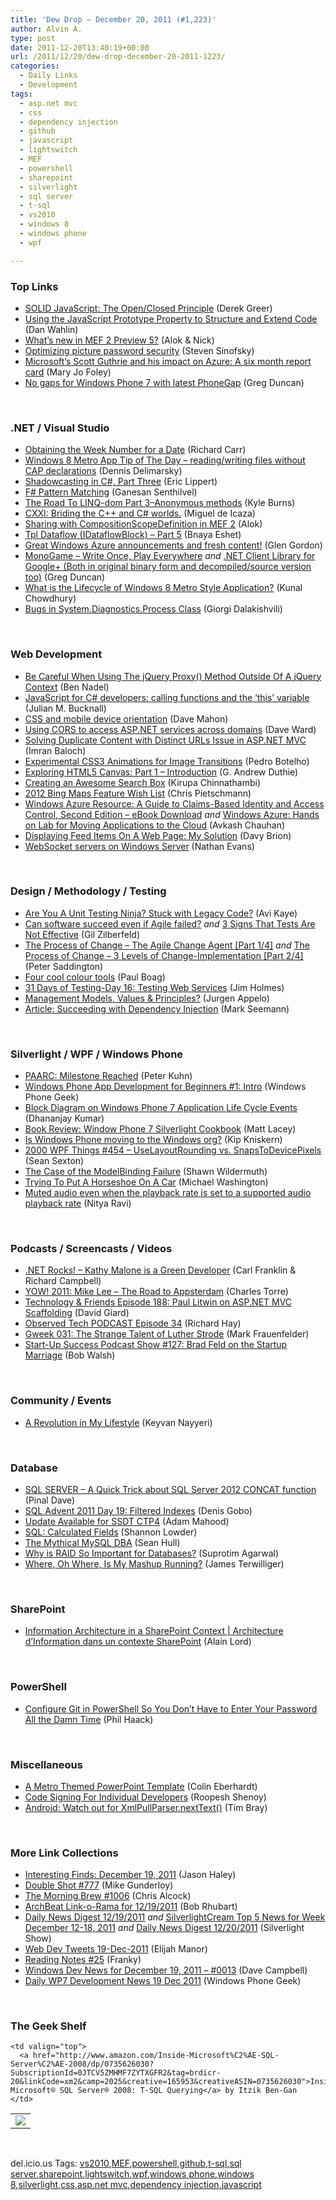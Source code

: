 ```yaml
---
title: 'Dew Drop – December 20, 2011 (#1,223)'
author: Alvin A.
type: post
date: 2011-12-20T13:40:19+00:00
url: /2011/12/20/dew-drop-december-20-2011-1223/
categories:
  - Daily Links
  - Development
tags:
  - asp.net mvc
  - css
  - dependency injection
  - github
  - javascript
  - lightswitch
  - MEF
  - powershell
  - sharepoint
  - silverlight
  - sql server
  - t-sql
  - vs2010
  - windows 8
  - windows phone
  - wpf

---
```

### <a name="top"></a>Top Links

  * [SOLID JavaScript: The Open/Closed Principle][1] (Derek Greer)
  * [Using the JavaScript Prototype Property to Structure and Extend Code][2] (Dan Wahlin)
  * <a href="http://blogs.msdn.com/b/bclteam/archive/2011/12/19/what-s-new-in-mef-2-preview-5-alok-nick.aspx" target="_blank">What’s new in MEF 2 Preview 5?</a> (Alok & Nick)
  * [Optimizing picture password security][3] (Steven Sinofsky)
  * [Microsoft&#8217;s Scott Guthrie and his impact on Azure: A six month report card][4] (Mary Jo Foley)
  * [No gaps for Windows Phone 7 with latest PhoneGap][5] (Greg Duncan)

&#160;

### <a name="dotnet"></a>.NET / Visual Studio

  * [Obtaining the Week Number for a Date][6] (Richard Carr)
  * [Windows 8 Metro App Tip of The Day &#8211; reading/writing files without CAP declarations][7] (Dennis Delimarsky)
  * [Shadowcasting in C#, Part Three][8] (Eric Lippert)
  * [F# Pattern Matching][9] (Ganesan Senthilvel)
  * [The Road To LINQ-dom Part 3–Anonymous methods][10] (Kyle Burns)
  * [CXXI: Briding the C++ and C# worlds.][11] (Miguel de Icaza)
  * <a href="http://blogs.msdn.com/b/bclteam/archive/2011/12/19/sharing-with-compositionscopedefinition-in-mef2-alok.aspx" target="_blank">Sharing with CompositionScopeDefinition in MEF 2</a> (Alok)
  * [Tpl Dataflow (IDataflowBlock) &#8211; Part 5][12] (Bnaya Eshet)
  * [Great Windows Azure announcements and fresh content!][13] (Glen Gordon)
  * [MonoGame &#8211; Write Once, Play Everywhere][14] _and_ [.NET Client Library for Google+ (Both in original binary form and decompiled/source version too)][15] (Greg Duncan)
  * [What is the Lifecycle of Windows 8 Metro Style Application?][16] (Kunal Chowdhury)
  * <a href="http://www.aboutmycode.com/net/access-denied-process-bugs/" target="_blank">Bugs in System.Diagnostics.Process Class</a> (Giorgi Dalakishvili)

&#160;

### <a name="web"></a>Web Development

  * [Be Careful When Using The jQuery Proxy() Method Outside Of A jQuery Context][17] (Ben Nadel)
  * [JavaScript for C# developers: calling functions and the ‘this’ variable][18] (Julian M. Bucknall)
  * [CSS and mobile device orientation][19] (Dave Mahon)
  * [Using CORS to access ASP.NET services across domains][20] (Dave Ward)
  * [Solving Duplicate Content with Distinct URLs Issue in ASP.NET MVC][21] (Imran Baloch)
  * [Experimental CSS3 Animations for Image Transitions][22] (Pedro Botelho)
  * [Exploring HTML5 Canvas: Part 1 &#8211; Introduction][23] (G. Andrew Duthie)
  * [Creating an Awesome Search Box][24] (Kirupa Chinnathambi)
  * [2012 Bing Maps Feature Wish List][25] (Chris Pietschmann)
  * [Windows Azure Resource: A Guide to Claims-Based Identity and Access Control, Second Edition &#8211; eBook Download][26] _and_ [Windows Azure: Hands on Lab for Moving Applications to the Cloud][27] (Avkash Chauhan)
  * [Displaying Feed Items On A Web Page: My Solution][28] (Davy Brion)
  * [WebSocket servers on Windows Server][29] (Nathan Evans)

&#160;

### <a name="design"></a>Design / Methodology / Testing

  * [Are You A Unit Testing Ninja? Stuck with Legacy Code?][30] (Avi Kaye)
  * [Can software succeed even if Agile failed?][31] _and_ [3 Signs That Tests Are Not Effective][32] (Gil Zilberfeld)
  * [The Process of Change – The Agile Change Agent [Part 1/4]][33] _and_ [The Process of Change – 3 Levels of Change-Implementation [Part 2/4]][34] (Peter Saddington)
  * [Four cool colour tools][35] (Paul Boag)
  * [31 Days of Testing-Day 16: Testing Web Services][36] (Jim Holmes)
  * [Management Models, Values & Principles?][37] (Jurgen Appelo)
  * [Article: Succeeding with Dependency Injection][38] (Mark Seemann)

&#160;

### <a name="silverlight"></a>Silverlight / WPF / Windows Phone

  * [PAARC: Milestone Reached][39] (Peter Kuhn)
  * [Windows Phone App Development for Beginners #1: Intro][40] (Windows Phone Geek)
  * [Block Diagram on Windows Phone 7 Application Life Cycle Events][41] (Dhananjay Kumar)
  * [Book Review: Window Phone 7 Silverlight Cookbook][42] (Matt Lacey)
  * [Is Windows Phone moving to the Windows org?][43] (Kip Kniskern)
  * <a href="http://wpf.2000things.com/2011/12/20/454-uselayoutrounding-vs-snapstodevicepixels/" target="_blank">2000 WPF Things #454 – UseLayoutRounding vs. SnapsToDevicePixels</a> (Sean Sexton)
  * [The Case of the ModelBinding Failure][44] (Shawn Wildermuth)
  * [Trying To Put A Horseshoe On A Car][45] (Michael Washington)
  * [Muted audio even when the playback rate is set to a supported audio playback rate][46] (Nitya Ravi)

&#160;

### <a name="podcasts"></a>Podcasts / Screencasts / Videos

  * <a href="http://www.dotnetrocks.com/default.aspx?ShowNum=725" target="_blank">.NET Rocks! &#8211; Kathy Malone is a Green Developer</a> (Carl Franklin & Richard Campbell)
  * [YOW! 2011: Mike Lee &#8211; The Road to Appsterdam][47] (Charles Torre)
  * <a href="http://feedproxy.google.com/~r/TechnologyAndFriends/~3/EUK66wiP9Ko/tf188.aspx" target="_blank">Technology & Friends Episode 188: Paul Litwin on ASP.NET MVC Scaffolding</a> (David Giard)
  * [Observed Tech PODCAST Episode 34][48] (Richard Hay)
  * [Gweek 031: The Strange Talent of Luther Strode][49] (Mark Frauenfelder)
  * <a href="http://startupsuccesspodcast.com/2011/12/show-127-brad-feld-on-the-startup-marriage/" target="_blank">Start-Up Success Podcast Show #127: Brad Feld on the Startup Marriage</a> (Bob Walsh)

&#160;

### <a name="events"></a>Community / Events

  * [A Revolution in My Lifestyle][50] (Keyvan Nayyeri)

&#160;

### <a name="sql"></a>Database

  * [SQL SERVER – A Quick Trick about SQL Server 2012 CONCAT function][51] (Pinal Dave)
  * [SQL Advent 2011 Day 19: Filtered Indexes][52] (Denis Gobo)
  * [Update Available for SSDT CTP4][53] (Adam Mahood)
  * [SQL: Calculated Fields][54] (Shannon Lowder)
  * [The Mythical MySQL DBA][55] (Sean Hull)
  * [Why is RAID So Important for Databases?][56] (Suprotim Agarwal)
  * [Where, Oh Where, Is My Mashup Running?][57] (James Terwilliger)

&#160;

### <a name="sp"></a>SharePoint

  * [Information Architecture in a SharePoint Context | Architecture d’Information dans un contexte SharePoint][58] (Alain Lord)

&#160;

### <a name="ps"></a>PowerShell

  * [Configure Git in PowerShell So You Don’t Have to Enter Your Password All the Damn Time][59] (Phil Haack)

&#160;

### <a name="misc"></a>Miscellaneous

  * [A Metro Themed PowerPoint Template][60] (Colin Eberhardt)
  * [Code Signing For Individual Developers][61] (Roopesh Shenoy)
  * <a href="http://feedproxy.google.com/~r/blogspot/hsDu/~3/gEupS9k-CQI/watch-out-for-xmlpullparsernexttext.html" target="_blank">Android: Watch out for XmlPullParser.nextText()</a> (Tim Bray)

&#160;

### <a name="links"></a>More Link Collections

  * [Interesting Finds: December 19, 2011][62] (Jason Haley)
  * [Double Shot #777][63] (Mike Gunderloy)
  * [The Morning Brew #1006][64] (Chris Alcock)
  * [ArchBeat Link-o-Rama for 12/19/2011][65] (Bob Rhubart)
  * [Daily News Digest 12/19/2011][66] _and_&#160;<a href="http://feedproxy.google.com/~r/silverlightshow/~3/fKQjALQvt00/SilverlightCream-Top-5-News-for-Week-December-12-18-2011.aspx" target="_blank">SilverlightCream Top 5 News for Week December 12-18, 2011</a> _and_&#160;<a href="http://feedproxy.google.com/~r/silverlightshow/~3/mk-F7emLPG8/Daily-News-Digest-12-20-2011.aspx" target="_blank">Daily News Digest 12/20/2011</a> (Silverlight Show)
  * <a href="http://webdevtweets.blogspot.com/2011/12/19-dec-2011.html" target="_blank">Web Dev Tweets 19-Dec-2011</a> (Elijah Manor)
  * [Reading Notes #25][67] (Franky)
  * [Windows Dev News for December 19, 2011 &#8211; #0013][68] (Dave Campbell)
  * [Daily WP7 Development News 19 Dec 2011][69] (Windows Phone Geek)

&#160;

### <a name="shelf"></a>The Geek Shelf

<table border="0" cellspacing="0" cellpadding="0">
  <tr>
    <td>
      <img data-recalc-dims="1" decoding="async" src="https://i0.wp.com/ecx.images-amazon.com/images/I/514U1m9MnSL._SL160_.jpg?w=660" />
    </td>
    
    <td valign="top">
      <a href="http://www.amazon.com/Inside-Microsoft%C2%AE-SQL-Server%C2%AE-2008/dp/0735626030?SubscriptionId=0JTCV5ZMHMF7ZYTXGFR2&tag=brdicr-20&linkCode=xm2&camp=2025&creative=165953&creativeASIN=0735626030">Inside Microsoft® SQL Server® 2008: T-SQL Querying</a> by Itzik Ben-Gan
    </td>
  </tr>
</table>

&#160;

<div style="padding-bottom: 0px; margin: 0px; padding-left: 0px; padding-right: 0px; display: inline; float: none; padding-top: 0px" id="scid:0767317B-992E-4b12-91E0-4F059A8CECA8:c2350104-2abf-4f84-9d1e-7e17de988733" class="wlWriterEditableSmartContent">
  del.icio.us Tags: <a href="http://del.icio.us/popular/vs2010" rel="tag">vs2010</a>,<a href="http://del.icio.us/popular/MEF" rel="tag">MEF</a>,<a href="http://del.icio.us/popular/powershell" rel="tag">powershell</a>,<a href="http://del.icio.us/popular/github" rel="tag">github</a>,<a href="http://del.icio.us/popular/t-sql" rel="tag">t-sql</a>,<a href="http://del.icio.us/popular/sql+server" rel="tag">sql server</a>,<a href="http://del.icio.us/popular/sharepoint" rel="tag">sharepoint</a>,<a href="http://del.icio.us/popular/lightswitch" rel="tag">lightswitch</a>,<a href="http://del.icio.us/popular/wpf" rel="tag">wpf</a>,<a href="http://del.icio.us/popular/windows+phone" rel="tag">windows phone</a>,<a href="http://del.icio.us/popular/windows+8" rel="tag">windows 8</a>,<a href="http://del.icio.us/popular/silverlight" rel="tag">silverlight</a>,<a href="http://del.icio.us/popular/css" rel="tag">css</a>,<a href="http://del.icio.us/popular/asp.net+mvc" rel="tag">asp.net mvc</a>,<a href="http://del.icio.us/popular/dependency+injection" rel="tag">dependency injection</a>,<a href="http://del.icio.us/popular/javascript" rel="tag">javascript</a>
</div>

 [1]: http://feedproxy.google.com/~r/FreshBrewedCode/~3/0YK4Ksoq7f0/
 [2]: http://weblogs.asp.net/dwahlin/archive/2011/12/19/using-the-javascript-prototype-property-to-structure-and-extend-code.aspx
 [3]: http://blogs.msdn.com/b/b8/archive/2011/12/19/optimizing-picture-password-security.aspx
 [4]: http://www.zdnet.com/blog/microsoft/microsofts-scott-guthrie-and-his-impact-on-azure-a-six-month-report-card/11453
 [5]: http://coolthingoftheday.blogspot.com/2011/12/no-gaps-for-windows-phone-7-with-latest.html
 [6]: http://feedproxy.google.com/~r/BlackwaspLatestAdditions/~3/tza3NgxyqBw/WeekOfYear.aspx
 [7]: http://feeds.dzone.com/~r/zones/dotnet/~3/7DR12pQ2bUs/windows-8-metro-app-tip-day
 [8]: http://blogs.msdn.com/b/ericlippert/archive/2011/12/19/shadowcasting-in-c-part-three.aspx
 [9]: http://www.codeproject.com/Articles/302267/Fsharp-Pattern-Matching
 [10]: http://feedproxy.google.com/~r/geekswithblogs/~3/2P9cW4eo1e4/the-road-to-linq-dom-part-3ndashanonymous-methods.aspx
 [11]: http://tirania.org/blog/archive/2011/Dec-19.html
 [12]: http://blogs.microsoft.co.il/blogs/bnaya/archive/2011/12/19/tpl-dataflow-idataflowblock-part-5.aspx
 [13]: http://blogs.msdn.com/b/glengordon/archive/2011/12/19/great-windows-azure-announcements-and-fresh-content.aspx
 [14]: http://channel9.msdn.com/coding4fun/blog/MonoGame-Write-Once-Play-Everywhere
 [15]: http://coolthingoftheday.blogspot.com/2011/12/net-client-library-for-google-both-in.html
 [16]: http://feedproxy.google.com/~r/kunal2383/~3/C5_fN7J2ryo/what-is-lifecycle-of-windows-8-metro.html
 [17]: http://www.bennadel.com/blog/2298-Be-Careful-When-Using-The-jQuery-Proxy-Method-Outside-Of-A-jQuery-Context.htm
 [18]: http://blog.boyet.com/blog/javascriptlessons/javascript-for-c-developers-calling-functions-and-the-lsquo-this-rsquo-variable/
 [19]: http://feedproxy.google.com/~r/AjaxBestiary/~3/wkHBFjPErvo/
 [20]: http://feedproxy.google.com/~r/Encosia/~3/8NqtWwXnjFY/
 [21]: http://weblogs.asp.net/imranbaloch/archive/2011/12/19/solving-duplicate-content-issue-in-asp-net.aspx
 [22]: http://tympanus.net/codrops/2011/12/19/experimental-css3-animations-for-image-transitions/
 [23]: http://feeds.devhammer.net/~r/devhammer/~3/6nZeD3tEAeQ/exploring-html5-canvas-part-1---introduction
 [24]: http://www.kirupa.com/html5/creating_an_awesome_search_box.htm
 [25]: http://feedproxy.google.com/~r/crpietschmann/~3/sCcs6TZH0pY/post.aspx
 [26]: http://feedproxy.google.com/~r/AvkashChauhansBlog/~3/6g464ku24KI/windows-azure-resource-a-guide-to-claims-based-identity-and-access-control-second-edition-ebook-download.aspx
 [27]: http://feedproxy.google.com/~r/AvkashChauhansBlog/~3/L91G2ZhXEuc/windows-azure-hands-on-lab-for-moving-applications-to-the-cloud.aspx
 [28]: http://feedproxy.google.com/~r/davybrion/~3/YOg6tZlA7JI/
 [29]: http://nbevans.wordpress.com/2011/12/20/websocket-servers-on-windows-server
 [30]: http://feedproxy.google.com/~r/Typemock/~3/1uE3juu1nSw/
 [31]: http://feedproxy.google.com/~r/gilzilberfeld/~3/TfnCwV9hmPQ/can-software-succeed-even-if-agile.html
 [32]: http://feedproxy.google.com/~r/Typemock/~3/9Vs67TkO_MU/
 [33]: http://feedproxy.google.com/~r/agilescout/~3/2aACUxZOhqg/
 [34]: http://feedproxy.google.com/~r/agilescout/~3/1TWEC_i3tb8/
 [35]: http://boagworld.com/design/four-cool-colour-tools/
 [36]: http://feedproxy.google.com/~r/Frazzleddad/~3/DwCK_v1e7Ag/31-days-of-testing-day-16-testing-web.html
 [37]: http://feedproxy.google.com/~r/noop/~3/3X37ztgMV-w/management-models-values-principles.html
 [38]: http://www.infoq.com/articles/Succeeding-Dependency-Injection
 [39]: http://www.pitorque.de/MisterGoodcat/post.aspx?id=458679ba-9136-408d-aeee-4efbe4829556
 [40]: http://feedproxy.google.com/~r/Windowsphonegeek/~3/oLZswWwvgsI/Windows-Phone-App-Development-for-Beginners-1-Intro
 [41]: http://debugmode.net/2011/12/19/block-diagram-on-windows-phone-7-application-life-cycle-events/
 [42]: http://feedproxy.google.com/~r/silverlightshow/~3/AIWO5FL0CwA/Book-Review-Window-Phone-7-Silverlight-Cookbook.aspx
 [43]: http://feedproxy.google.com/~r/liveside/~3/ARaEVi2Imq8/
 [44]: http://wildermuth.com/2011/12/19/The_Case_of_the_ModelBinding_Failure
 [45]: http://openlightgroup.net/Blog/tabid/58/EntryId/191/Trying-To-Put-A-Horseshoe-On-A-Car.aspx
 [46]: http://blogs.msdn.com/b/silverlight_sdk/archive/2011/12/19/muted-audio-even-when-the-playback-rate-is-set-to-a-supported-audio-playback-rate.aspx
 [47]: http://channel9.msdn.com/Blogs/Charles/YOW-2011-Mike-Lee-The-Road-to-Appsterdam
 [48]: http://feedproxy.google.com/~r/windowsobserver/~3/xY6gfaTP6O4/
 [49]: http://gweek.net/
 [50]: http://www.keyvan.ms/a-revolution-in-my-lifestyle
 [51]: http://blog.sqlauthority.com/2011/12/20/sql-server-a-quick-trick-about-sql-server-2012-concat-function/
 [52]: http://blogs.lessthandot.com/index.php/DataMgmt/DBAdmin/MSSQLServerAdmin/sql-advent-2011-day-19
 [53]: http://feedproxy.google.com/~r/ssdtblog/~3/R5rww3SG6W0/update-available-for-ssdt-ctp4.aspx
 [54]: http://blog.matrixresources.com/blog/sql-calculated-fields
 [55]: http://www.iheavy.com/2011/12/19/mythical-mysql-dba/
 [56]: http://feedproxy.google.com/~r/sqlservercurry/blog/~3/kjdS3uoPZus/why-is-raid-important-for-databases.html
 [57]: http://blogs.msdn.com/b/dataexplorer/archive/2011/12/19/where-oh-where-is-my-mashup-running.aspx
 [58]: http://blogs.msdn.com/b/mvpawardprogram/archive/2011/12/19/information-architecture-in-a-sharepoint-context.aspx
 [59]: http://feeds.haacked.com/~r/haacked/~3/2ZZseX2mZNU/get-git-for-windows.aspx
 [60]: http://www.scottlogic.co.uk/blog/colin/2011/12/a-metro-themed-powerpoint-template/
 [61]: http://www.infoq.com/news/2011/12/code-signing
 [62]: http://jasonhaley.com/blog/post.aspx?id=99cbff25-3a4b-43bc-996a-c10ef85a7f1a
 [63]: http://afreshcup.com/home/2011/12/20/double-shot-777.html
 [64]: http://feedproxy.google.com/~r/ReflectivePerspective/~3/KdgBY2-qqz0/
 [65]: http://feedproxy.google.com/~r/brhubartOTN/~3/kWDdIwYR354/archbeat_link_o_rama_for48
 [66]: http://feedproxy.google.com/~r/silverlightshow/~3/iN1mSf_ifhw/Daily-News-Digest-12-19-2011.aspx
 [67]: http://www.frankysnotes.com/2011/12/reading-notes-25.html
 [68]: http://www.windowsdevnews.com/Blogs.aspx?ID=27
 [69]: http://feedproxy.google.com/~r/Windowsphonegeek/~3/g65VtfIAO9k/daily-wp7-development-news-19-dec-2011